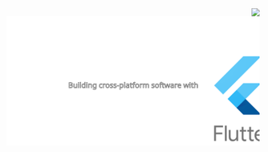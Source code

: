 <img align=right src="https://visitor-badge.laobi.icu/badge?page_id=martin-bertele.martin-bertele&format=true" />

<img align=center src="https://github.com/martin-bertele/martin-bertele/raw/master/assets/cross_platform_with_flutter.svg"/>

